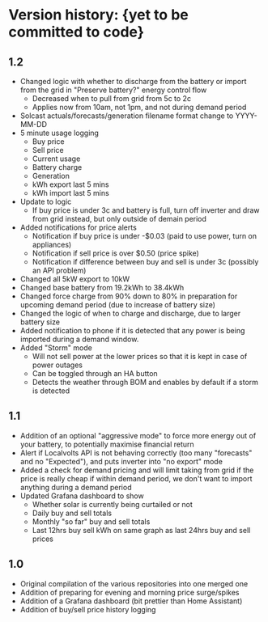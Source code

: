 # Version history: {yet to be committed to code}
## 1.2
- Changed logic with whether to discharge from the battery or import from the grid in "Preserve battery?" energy control flow
    - Decreased when to pull from grid from 5c to 2c
    - Applies now from 10am, not 1pm, and not during demand period
- Solcast actuals/forecasts/generation filename format change to YYYY-MM-DD
- 5 minute usage logging
    - Buy price
    - Sell price
    - Current usage
    - Battery charge
    - Generation
    - kWh export last 5 mins
    - kWh import last 5 mins
- Update to logic
    - If buy price is under 3c and battery is full, turn off inverter and draw from grid instead, but only outside of demain period
- Added notifications for price alerts
    - Notification if buy price is under -$0.03 (paid to use power, turn on appliances)
    - Notification if sell price is over $0.50 (price spike)
    - Notification if difference between buy and sell is under 3c (possibly an API problem)
- Changed all 5kW export to 10kW
- Changed base battery from 19.2kWh to 38.4kWh
- Changed force charge from 90% down to 80% in preparation for upcoming demand period (due to increase of battery size)
- Changed the logic of when to charge and discharge, due to larger battery size
- Added notification to phone if it is detected that any power is being imported during a demand window.
- Added "Storm" mode
    - Will not sell power at the lower prices so that it is kept in case of power outages
    - Can be toggled through an HA button
    - Detects the weather through BOM and enables by default if a storm is detected

## 1.1
- Addition of an optional "aggressive mode" to force more energy out of your battery, to potentially maximise financial return
- Alert if Localvolts API is not behaving correctly (too many "forecasts" and no "Expected"), and puts inverter into "no export" mode
- Added a check for demand pricing and will limit taking from grid if the price is really cheap if within demand period, we don't want to import anything during a demand period
- Updated Grafana dashboard to show
    - Whether solar is currently being curtailed or not
    - Daily buy and sell totals
    - Monthly "so far" buy and sell totals
    - Last 12hrs buy sell kWh on same graph as last 24hrs buy and sell prices

## 1.0
- Original compilation of the various repositories into one merged one
- Addition of preparing for evening and morning price surge/spikes
- Addition of a Grafana dashboard (bit prettier than Home Assistant)
- Addition of buy/sell price history logging
